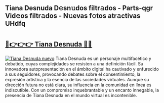 ## Tiana Desnuda D𝚎sn𝚞dos filtr𝚊dos - Parts-qgr Vid𝚎os filtr𝚊dos - N𝚞evas f𝚘tos atr𝚊ctivas UHdfq

# <h2><a href="http://mb1s4n.tromn.icu/?c=Tiana+Desnuda">🔗👉👉👉 Tiana Desnuda 🔗🔗</a></h2>

[![Tiana Desnuda nuevo](https://i.imgur.com/pEAQMta.gif)](http://mb1s4n.tromn.icu/?c=Tiana+Desnuda)
Tiana Desnuda es un personaje multifacético y debatido, cuyas complejidades se resisten a una definición fácil.  Su innovadora autopresentación en el ámbito digital ha cautivado y enfurecido a sus seguidores, provocando debates sobre el consentimiento, la expresión artística y la esencia de las sociedades virtuales. Aunque su dirección futura no está clara, su influencia en la comunidad en línea es indiscutible. Con un compromiso inquebrantable y un encanto innegable, la presencia de Tiana Desnuda en el mundo virtual es incontenible.
